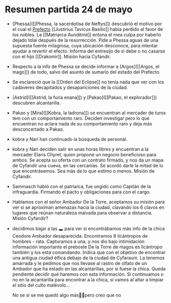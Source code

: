 # Resumen partida 24 de mayo
- [Phessa]([[Phessa, la sacerdotisa de Neftys]]) descubrió el motivo por el cual el [Prefecto]([[Reino]]) [[Justirius Tavicus Basilio]] había perdido el favor de los nobles. La [[Matriarca Aundëmë]] entona el mea culpa por haberlo dejado tolai después de la resurrección. Pide a Phessa aguas de una supuesta fuente milagrosa, cuya ubicación desconoce, para intentar ayudar a revertir el efecto. Informa del entresijo de si debe o no casarse con el hijo [[Drakomir]]. Misión hacia Cyfandir.
- ⁠Respecto a la info de Phessa se decide informar a [Argos]([[Argos, el mago]]) de todo, salvo del asunto de sumario del estado del Prefecto.
- ⁠Se esclareció que la [[Orden del Eclipse]] no tenía nada que ver con los cadaveres decapitados y desapariciones de la ciudad.
- ⁠[Astrid]([[Astrid, la furia enana]]) y [Pakao]([[Pakao, el explorador]]) descubren alcantarilla.
- ⁠Pakao y [Mira]([[Kobra, la ladrona]]) se encuentran al mercader de turos tem con un comportamiento raro. Deciden investigar pero lo que encuentran no aclara nada de su comportamiento raro y deja más desconcertado a Pakao.
- ⁠kobra y Nari han continuado la búsqueda de personal.
- ⁠kobra y Nari deciden salir en unas horas libres y encuentran a la mercader Elaris Chyret, quien propone un negocio beneficioso para ambos. Se acepta su oferta con un contrato firmado, y nos da un mapa de Cyfandir una cueva, en las cercanías. Se acordó darle la mitad de lo que encontrásemos. Sea más de lo que estimo o menos. Misión de Cyfandir.
- ⁠Sammasch habló con el patriarca, fue ungido como Capitán de la infraguardia. Firmando el pacto y obligaciones para con el cargo.
- ⁠Hablamos con el señor Ambador De la Torre, aceptamos su misión para ver si se aproximan amenazas hacia la ciudad, clavando los 6 clavos en lugares que reúnan naturaleza malvada para observar a distancia. Misión Cyfandir?
- ⁠decidimos bajar a las 🕳️ para ver si encontrábamos más info de la chica Ceodore Ambador desaparecida. Encontramos 8 licántropos de hombres - rata. Capturamos a una, y nos dio bajo intimidación información importante el preboste De la Torre de magos es licántropo también y los está comandando. Indica que con el objetivo de encontrar una antigua ciudad élfica debajo de la ciudad de Cyfaraum. La tenemos amarrada y le pedimos que nos llevase al rastro de olfato de un Ambador que ha estado en las alcantarillas, por si fuese la chica. Queda pendiente decidir qué haremos con esta información. Si continuamos o no en la alcantarilla para encontrar a la chica, si vamos al altar a limpiar el sitio del culto malévolo…
  
  
  No se si se me quedó algo más🙏🏼pero creo que no